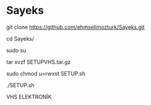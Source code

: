 # Sayeks

git clone https://github.com/ehmselimozturk/Sayeks.git

cd Sayeks/

sudo su

tar xvzf SETUPVHS.tar.gz

sudo chmod u=rwxst SETUP.sh

./SETUP.sh


VHS ELEKTRONİK

